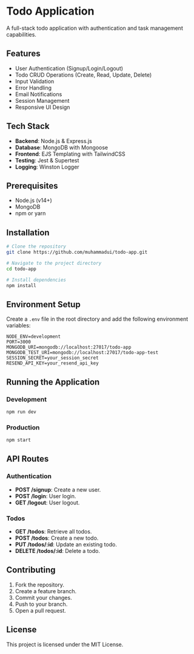 # Todo Application

A full-stack todo application with authentication and task management capabilities.

## Features

- User Authentication (Signup/Login/Logout)
- Todo CRUD Operations (Create, Read, Update, Delete)
- Input Validation
- Error Handling
- Email Notifications
- Session Management
- Responsive UI Design

## Tech Stack

- **Backend**: Node.js & Express.js
- **Database**: MongoDB with Mongoose
- **Frontend**: EJS Templating with TailwindCSS
- **Testing**: Jest & Supertest
- **Logging**: Winston Logger

## Prerequisites

- Node.js (v14+)
- MongoDB
- npm or yarn

## Installation

```bash
# Clone the repository
git clone https://github.com/muhammadui/todo-app.git

# Navigate to the project directory
cd todo-app

# Install dependencies
npm install
```

## Environment Setup

Create a `.env` file in the root directory and add the following environment variables:

```env
NODE_ENV=development
PORT=3000
MONGODB_URI=mongodb://localhost:27017/todo-app
MONGODB_TEST_URI=mongodb://localhost:27017/todo-app-test
SESSION_SECRET=your_session_secret
RESEND_API_KEY=your_resend_api_key
```

## Running the Application

### Development

```bash
npm run dev
```

### Production

```bash
npm start
```

## API Routes

### **Authentication**

- **POST /signup**: Create a new user.
- **POST /login**: User login.
- **GET /logout**: User logout.

### **Todos**

- **GET /todos**: Retrieve all todos.
- **POST /todos**: Create a new todo.
- **PUT /todos/:id**: Update an existing todo.
- **DELETE /todos/:id**: Delete a todo.

## Contributing

1. Fork the repository.
2. Create a feature branch.
3. Commit your changes.
4. Push to your branch.
5. Open a pull request.

## License

This project is licensed under the MIT License.
